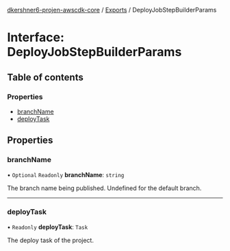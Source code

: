 [dkershner6-projen-awscdk-core](../README.md) / [Exports](../modules.md) / DeployJobStepBuilderParams

# Interface: DeployJobStepBuilderParams

## Table of contents

### Properties

- [branchName](DeployJobStepBuilderParams.md#branchname)
- [deployTask](DeployJobStepBuilderParams.md#deploytask)

## Properties

### branchName

• `Optional` `Readonly` **branchName**: `string`

The branch name being published. Undefined for the default branch.

___

### deployTask

• `Readonly` **deployTask**: `Task`

The deploy task of the project.
